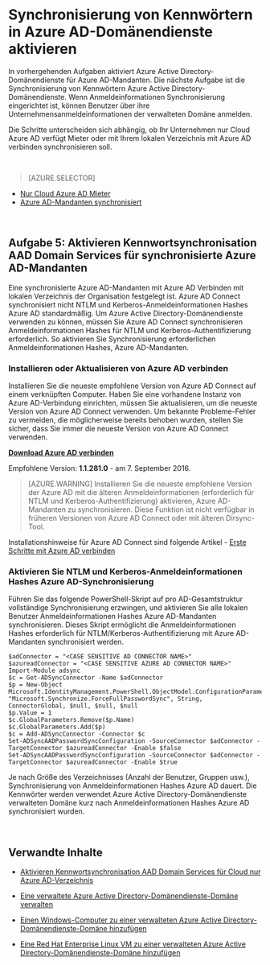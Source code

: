 <properties
    pageTitle="Azure Active Directory-Domänendienste: Kennwortsynchronisation aktivieren | Microsoft Azure"
    description="Erste Schritte mit Azure Active Directory-Domänendienste"
    services="active-directory-ds"
    documentationCenter=""
    authors="mahesh-unnikrishnan"
    manager="stevenpo"
    editor="curtand"/>

<tags
    ms.service="active-directory-ds"
    ms.workload="identity"
    ms.tgt_pltfrm="na"
    ms.devlang="na"
    ms.topic="get-started-article"
    ms.date="09/20/2016"
    ms.author="maheshu"/>

# <a name="enable-password-synchronization-to-azure-ad-domain-services"></a>Synchronisierung von Kennwörtern in Azure AD-Domänendienste aktivieren
In vorhergehenden Aufgaben aktiviert Azure Active Directory-Domänendienste für Azure AD-Mandanten. Die nächste Aufgabe ist die Synchronisierung von Kennwörtern Azure Active Directory-Domänendienste. Wenn Anmeldeinformationen Synchronisierung eingerichtet ist, können Benutzer über ihre Unternehmensanmeldeinformationen der verwalteten Domäne anmelden.

Die Schritte unterscheiden sich abhängig, ob Ihr Unternehmen nur Cloud Azure AD verfügt Mieter oder mit Ihrem lokalen Verzeichnis mit Azure AD verbinden synchronisieren soll.

<br>

> [AZURE.SELECTOR]
- [Nur Cloud Azure AD Mieter](active-directory-ds-getting-started-password-sync.md)
- [Azure AD-Mandanten synchronisiert](active-directory-ds-getting-started-password-sync-synced-tenant.md)

<br>


## <a name="task-5-enable-password-synchronization-to-aad-domain-services-for-a-synced-azure-ad-tenant"></a>Aufgabe 5: Aktivieren Kennwortsynchronisation AAD Domain Services für synchronisierte Azure AD-Mandanten
Eine synchronisierte Azure AD-Mandanten mit Azure AD Verbinden mit lokalen Verzeichnis der Organisation festgelegt ist. Azure AD Connect synchronisiert nicht NTLM und Kerberos-Anmeldeinformationen Hashes Azure AD standardmäßig. Um Azure Active Directory-Domänendienste verwenden zu können, müssen Sie Azure AD Connect synchronisieren Anmeldeinformationen Hashes für NTLM und Kerberos-Authentifizierung erforderlich. So aktivieren Sie Synchronisierung erforderlichen Anmeldeinformationen Hashes, Azure AD-Mandanten.


### <a name="install-or-update-azure-ad-connect"></a>Installieren oder Aktualisieren von Azure AD verbinden
Installieren Sie die neueste empfohlene Version von Azure AD Connect auf einem verknüpften Computer. Haben Sie eine vorhandene Instanz von Azure AD-Verbindung einrichten, müssen Sie aktualisieren, um die neueste Version von Azure AD Connect verwenden. Um bekannte Probleme-Fehler zu vermeiden, die möglicherweise bereits behoben wurden, stellen Sie sicher, dass Sie immer die neueste Version von Azure AD Connect verwenden.

**[Download Azure AD verbinden](http://www.microsoft.com/download/details.aspx?id=47594)**

Empfohlene Version: **1.1.281.0** - am 7. September 2016.

  > [AZURE.WARNING] Installieren Sie die neueste empfohlene Version der Azure AD mit die älteren Anmeldeinformationen (erforderlich für NTLM und Kerberos-Authentifizierung) aktivieren, Azure AD-Mandanten zu synchronisieren. Diese Funktion ist nicht verfügbar in früheren Versionen von Azure AD Connect oder mit älteren Dirsync-Tool.

Installationshinweise für Azure AD Connect sind folgende Artikel - [Erste Schritte mit Azure AD verbinden](../active-directory/active-directory-aadconnect.md)


### <a name="enable-synchronization-of-ntlm-and-kerberos-credential-hashes-to-azure-ad"></a>Aktivieren Sie NTLM und Kerberos-Anmeldeinformationen Hashes Azure AD-Synchronisierung
Führen Sie das folgende PowerShell-Skript auf pro AD-Gesamtstruktur vollständige Synchronisierung erzwingen, und aktivieren Sie alle lokalen Benutzer Anmeldeinformationen Hashes Azure AD-Mandanten synchronisieren. Dieses Skript ermöglicht die Anmeldeinformationen Hashes erforderlich für NTLM/Kerberos-Authentifizierung mit Azure AD-Mandanten synchronisiert werden.

```
$adConnector = "<CASE SENSITIVE AD CONNECTOR NAME>"  
$azureadConnector = "<CASE SENSITIVE AZURE AD CONNECTOR NAME>"  
Import-Module adsync  
$c = Get-ADSyncConnector -Name $adConnector  
$p = New-Object Microsoft.IdentityManagement.PowerShell.ObjectModel.ConfigurationParameter "Microsoft.Synchronize.ForceFullPasswordSync", String, ConnectorGlobal, $null, $null, $null
$p.Value = 1  
$c.GlobalParameters.Remove($p.Name)  
$c.GlobalParameters.Add($p)  
$c = Add-ADSyncConnector -Connector $c  
Set-ADSyncAADPasswordSyncConfiguration -SourceConnector $adConnector -TargetConnector $azureadConnector -Enable $false   
Set-ADSyncAADPasswordSyncConfiguration -SourceConnector $adConnector -TargetConnector $azureadConnector -Enable $true  
```

Je nach Größe des Verzeichnisses (Anzahl der Benutzer, Gruppen usw.), Synchronisierung von Anmeldeinformationen Hashes Azure AD dauert. Die Kennwörter werden verwendet Azure Active Directory-Domänendienste verwalteten Domäne kurz nach Anmeldeinformationen Hashes Azure AD synchronisiert wurden.


<br>

## <a name="related-content"></a>Verwandte Inhalte

- [Aktivieren Kennwortsynchronisation AAD Domain Services für Cloud nur Azure AD-Verzeichnis](active-directory-ds-getting-started-password-sync.md)

- [Eine verwaltete Azure Active Directory-Domänendienste-Domäne verwalten](active-directory-ds-admin-guide-administer-domain.md)

- [Einen Windows-Computer zu einer verwalteten Azure Active Directory-Domänendienste-Domäne hinzufügen](active-directory-ds-admin-guide-join-windows-vm.md)

- [Eine Red Hat Enterprise Linux VM zu einer verwalteten Azure Active Directory-Domänendienste-Domäne hinzufügen](active-directory-ds-admin-guide-join-rhel-linux-vm.md)
